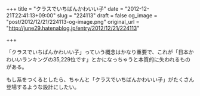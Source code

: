 +++
title = "クラスでいちばんかわいい子"
date = "2012-12-21T22:41:13+09:00"
slug = "224113"
draft = false
og_image = "post/2012/12/21/224113-og-image.png"
original_url = "http://june29.hatenablog.jp/entry/2012/12/21/224113"

+++

<p>「クラスでいちばんかわいい子」っていう概念はかなり重要で、これが「日本かわいいランキングの35,229位です」とかになっちゃうと本質的に失われるものがある。</p>
<p>もし系をつくるとしたら、ちゃんと「クラスでいちばんかわいい子」がたくさん登場するような設計にしたい。</p>
